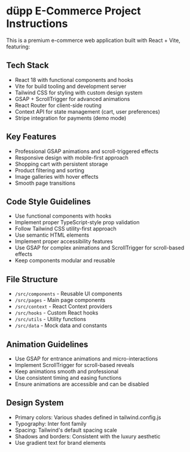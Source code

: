 <!-- Use this file to provide workspace-specific custom instructions to Copilot. For more details, visit https://code.visualstudio.com/docs/copilot/copilot-customization#_use-a-githubcopilotinstructionsmd-file -->

# düpp E-Commerce Project Instructions

This is a premium e-commerce web application built with React + Vite, featuring:

## Tech Stack

- React 18 with functional components and hooks
- Vite for build tooling and development server
- Tailwind CSS for styling with custom design system
- GSAP + ScrollTrigger for advanced animations
- React Router for client-side routing
- Context API for state management (cart, user preferences)
- Stripe integration for payments (demo mode)

## Key Features

- Professional GSAP animations and scroll-triggered effects
- Responsive design with mobile-first approach
- Shopping cart with persistent storage
- Product filtering and sorting
- Image galleries with hover effects
- Smooth page transitions

## Code Style Guidelines

- Use functional components with hooks
- Implement proper TypeScript-style prop validation
- Follow Tailwind CSS utility-first approach
- Use semantic HTML elements
- Implement proper accessibility features
- Use GSAP for complex animations and ScrollTrigger for scroll-based effects
- Keep components modular and reusable

## File Structure

- `/src/components` - Reusable UI components
- `/src/pages` - Main page components
- `/src/context` - React Context providers
- `/src/hooks` - Custom React hooks
- `/src/utils` - Utility functions
- `/src/data` - Mock data and constants

## Animation Guidelines

- Use GSAP for entrance animations and micro-interactions
- Implement ScrollTrigger for scroll-based reveals
- Keep animations smooth and professional
- Use consistent timing and easing functions
- Ensure animations are accessible and can be disabled

## Design System

- Primary colors: Various shades defined in tailwind.config.js
- Typography: Inter font family
- Spacing: Tailwind's default spacing scale
- Shadows and borders: Consistent with the luxury aesthetic
- Use gradient text for brand elements
